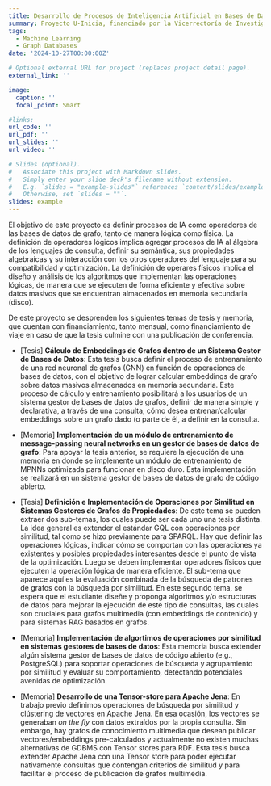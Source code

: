 ```yaml
---
title: Desarrollo de Procesos de Inteligencia Artificial en Bases de Datos de Grafos
summary: Proyecto U-Inicia, financiado por la Vicerrectoría de Investigación y Desarrollo de la U. de Chile.
tags:
  - Machine Learning
  - Graph Databases
date: '2024-10-27T00:00:00Z'

# Optional external URL for project (replaces project detail page).
external_link: ''

image:
  caption: ''
  focal_point: Smart

#links:
url_code: ''
url_pdf: ''
url_slides: ''
url_video: ''

# Slides (optional).
#   Associate this project with Markdown slides.
#   Simply enter your slide deck's filename without extension.
#   E.g. `slides = "example-slides"` references `content/slides/example-slides.md`.
#   Otherwise, set `slides = ""`.
slides: example
---
```


El objetivo de este proyecto es definir procesos de IA como operadores de las bases de datos de grafo, tanto de manera lógica como física. La definición de operadores lógicos implica agregar procesos de IA al álgebra de los lenguajes de consulta, definir su semántica, sus propiedades algebraicas y su interacción con los otros operadores del lenguaje para su compatibilidad y optimización. La definición de operares físicos implica el diseño y análisis de los algoritmos que implementan las operaciones lógicas, de manera que se ejecuten de forma eficiente y efectiva sobre datos masivos que se encuentran almacenados en memoria secundaria (disco).

De este proyecto se desprenden los siguientes temas de tesis y memoria, que cuentan con financiamiento, tanto mensual, como financiamiento de viaje en caso de que la tesis culmine con una publicación de conferencia.

- [Tesis] **Cálculo de Embeddings de Grafos dentro de un Sistema Gestor de Bases de Datos**: Esta tesis busca definir el proceso de entrenamiento de una red neuronal de grafos (GNN) en función de operaciones de bases de datos, con el objetivo de lograr calcular embeddings de grafo sobre datos masivos almacenados en memoria secundaria. Este proceso de cálculo y entrenamiento posibilitará a los usuarios de un sistema gestor de bases de datos de grafos, definir de manera simple y declarativa, a través de una consulta, cómo desea entrenar/calcular embeddings sobre un grafo dado (o parte de él, a definir en la consulta.

- [Memoria] **Implementación de un módulo de entrenamiento de message-passing neural networks en un gestor de bases de datos de grafo**: Para apoyar la tesis anterior, se requiere la ejecución de una memoria en donde se implemente un módulo de entrenamiento de MPNNs optimizada para funcionar en disco duro. Esta implementación se realizará en un sistema gestor de bases de datos de grafo de código abierto.

- [Tesis] **Definición e Implementación de Operaciones por Similitud en Sistemas Gestores de Grafos de Propiedades**: De este tema se pueden extraer dos sub-temas, los cuales puede ser cada uno una tesis distinta. La idea general es extender el estándar GQL con operaciones por similitud, tal como se hizo previamente para SPARQL. Hay que definir las operaciones lógicas, indicar cómo se comportan con las operaciones ya existentes y posibles propiedades interesantes desde el punto de vista de la optimización. Luego se deben implementar operadores físicos que ejecuten la operación lógica de manera eficiente. El sub-tema que aparece aquí es la evaluación combinada de la búsqueda de patrones de grafos con la búsqueda por similitud. En este segundo tema, se espera que el estudiante diseñe y proponga algoritmos y/o estructuras de datos para mejorar la ejecución de este tipo de consultas, las cuales son cruciales para grafos multimedia (con embeddings de contenido) y para sistemas RAG basados en grafos.

- [Memoria] **Implementación de algortimos de operaciones por similitud en sistemas gestores de bases de datos**: Esta memoria busca extender algún sistema gestor de bases de datos de código abierto (e.g., PostgreSQL) para soportar operaciones de búsqueda y agrupamiento por similitud y evaluar su comportamiento, detectando potenciales avenidas de optimización.

- [Memoria] **Desarrollo de una Tensor-store para Apache Jena**: En trabajo previo definimos operaciones de búsqueda por similitud y clústering de vectores en Apache Jena. En esa ocasión, los vectores se generaban *on the fly* con datos extraídos por la propia consulta. Sin embargo, hay grafos de conocimiento multimedia que desean publicar vectores/embeddings pre-calculados y actualmente no existen muchas alternativas de GDBMS con Tensor stores para RDF. Esta tesis busca extender Apache Jena con una Tensor store para poder ejecutar nativamente consultas que contengan criterios de similitud y para facilitar el proceso de publicación de grafos multimedia.
